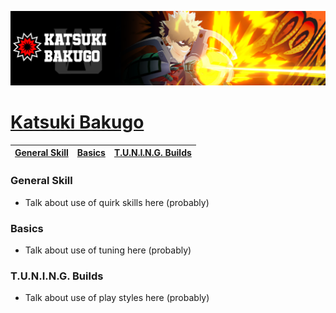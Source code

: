 <p align="center">
    <img src="https://raw.githubusercontent.com/HydrosPlays/ultrarumbleguide/refs/heads/main/images/200.png" /><br/>
</p>

# [Katsuki Bakugo](https://ultrarumble.com/character/02)

| [General Skill](#general-skill) | [Basics](#basics) | [T.U.N.I.N.G. Builds](#tuning-builds) |
|---------------------------------|------------------|--------------------------------------|

### General Skill
- Talk about use of quirk skills here (probably)
  
### Basics 
- Talk about use of tuning here (probably)

### T.U.N.I.N.G. Builds
- Talk about use of play styles here (probably)
